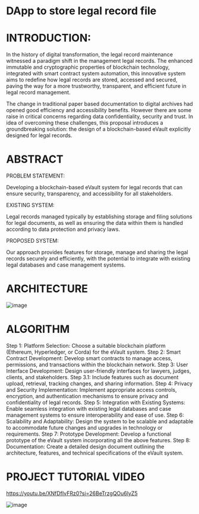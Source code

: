 # DApp to store legal record file 

# INTRODUCTION:

In the history of digital transformation, the legal record maintenance witnessed a paradigm shift in the management legal records. The enhanced immutable and cryptographic properties of blockchain technology, integrated with smart contract system automation, this innovative system aims to redefine how legal records are stored, accessed and secured, paving the way for a more trustworthy, transparent, and efficient future in legal record management. 

The change in traditional paper based documentation to digital archives had opened good efficiency and accessibility benefits. However there are some raise in critical concerns regarding data confidentiality, security and trust. In idea of overcoming these challenges, this proposal introduces a groundbreaking solution: the design of a blockchain-based eVault explicitly designed for legal records.   

# ABSTRACT

PROBLEM STATEMENT:

Developing a blockchain-based eVault system for legal records that can ensure security, transparency, and accessibility for all stakeholders. 

EXISTING SYSTEM:

Legal records managed typically by establishing storage and filing solutions for legal documents, as well as ensuring the data within them is handled according to data protection and privacy laws. 

PROPOSED SYSTEM:

Our approach provides features for storage, manage and sharing the legal records securely and efficiently, with the potential to integrate with existing legal databases and case management systems.

# ARCHITECTURE 

![image](https://github.com/rahul13289/eVault-for-legal-records/assets/97829880/43beccb4-4891-49bf-befd-be82f78105dc)

# ALGORITHM 

Step 1: Platform Selection:  Choose a suitable blockchain platform (Ethereum, Hyperledger, or Corda) for the eVault system.
Step 2: Smart Contract Development: Develop smart contracts to manage access, permissions, and transactions within the blockchain network.
Step 3: User Interface Development: Design user-friendly interfaces for lawyers, judges, clients, and stakeholders.
Step 3.1: Include features such as document upload, retrieval, tracking changes, and sharing information.
Step 4: Privacy and Security Implementation: Implement appropriate access controls, encryption, and authentication mechanisms to ensure privacy and confidentiality of legal records.
Step 5: Integration with Existing Systems: Enable seamless integration with existing legal databases and case management systems to ensure interoperability and ease of use.
Step 6: Scalability and Adaptability: Design the system to be scalable and adaptable to accommodate future changes and upgrades in technology or requirements.
Step 7: Prototype Development: Develop a functional prototype of the eVault system incorporating all the above features.
Step 8: Documentation: Create a detailed design document outlining the architecture, features, and technical specifications of the eVault system.

# PROJECT TUTORIAL VIDEO

https://youtu.be/XNfDfIvFRz0?si=26BeTrzgQOu6lyZ5



![image](https://github.com/rahul13289/eVault-for-legal-records/assets/97829880/c6ced9e5-3d8b-460b-800e-d7fd4eb61d7d)






